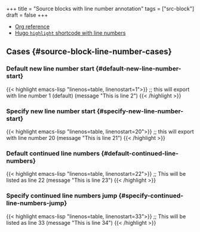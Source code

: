 +++
title = "Source blocks with line number annotation"
tags = ["src-block"]
draft = false
+++

-   [Org reference](http://orgmode.org/manual/Literal-examples.html)
-   [Hugo `highlight` shortcode with line numbers](https://gohugo.io/content-management/syntax-highlighting/)


## Cases {#source-block-line-number-cases}


### Default new line number start {#default-new-line-number-start}

{{< highlight emacs-lisp "linenos=table, linenostart=1">}}
;; this will export with line number 1 (default)
(message "This is line 2")
{{< /highlight >}}


### Specify new line number start {#specify-new-line-number-start}

{{< highlight emacs-lisp "linenos=table, linenostart=20">}}
;; this will export with line number 20
(message "This is line 21")
{{< /highlight >}}


### Default continued line numbers {#default-continued-line-numbers}

{{< highlight emacs-lisp "linenos=table, linenostart=22">}}
;; This will be listed as line 22
(message "This is line 23")
{{< /highlight >}}


### Specify continued line numbers jump {#specify-continued-line-numbers-jump}

{{< highlight emacs-lisp "linenos=table, linenostart=33">}}
;; This will be listed as line 33
(message "This is line 34")
{{< /highlight >}}
